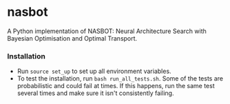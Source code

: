 # nasbot

A Python implementation of NASBOT: Neural Architecture Search with Bayesian Optimisation
and Optimal Transport.

### Installation

- Run `source set_up` to set up all environment variables.
- To test the installation, run `bash run_all_tests.sh`. Some of the tests are
  probabilistic and could fail at times. If this happens, run the same test several times
  and make sure it isn't consistently failing.
